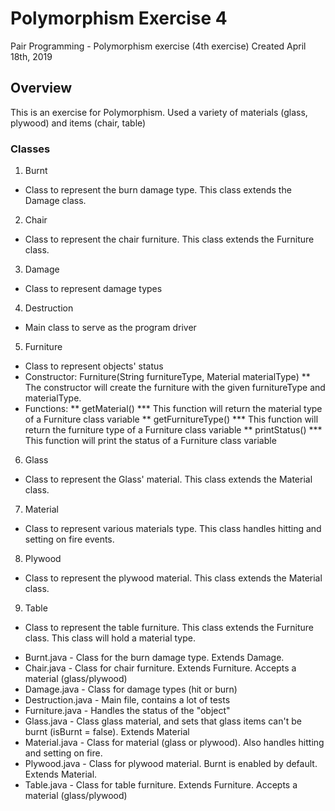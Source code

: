 # Polymorphism Exercise 4

Pair Programming - Polymorphism exercise (4th exercise)
Created April 18th, 2019

## Overview
This is an exercise for Polymorphism.
Used a variety of materials (glass, plywood) and items (chair, table)

### Classes
1. Burnt
* Class to represent the burn damage type. This class extends the Damage class.

2. Chair
* Class to represent the chair furniture. This class extends the Furniture class.

3. Damage
* Class to represent damage types

4. Destruction
* Main class to serve as the program driver

5. Furniture
* Class to represent objects' status
* Constructor: Furniture(String furnitureType, Material materialType)
** The constructor will create the furniture with the given furnitureType and materialType.
* Functions:
** getMaterial()
*** This function will return the material type of a Furniture class variable
** getFurnitureType()
*** This function will return the furniture type of a Furniture class variable
** printStatus()
*** This function will print the status of a Furniture class variable

6. Glass
* Class to represent the Glass' material. This class extends the Material class.

7. Material
* Class to represent various materials type. This class handles hitting and setting on fire events.

8. Plywood
* Class to represent the plywood material. This class extends the Material class.

9. Table
* Class to represent the table furniture. This class extends the Furniture class. This class will hold a material type.

- Burnt.java - Class for the burn damage type. Extends Damage.
- Chair.java - Class for chair furniture. Extends Furniture. Accepts a material (glass/plywood)
- Damage.java - Class for damage types (hit or burn)
- Destruction.java - Main file, contains a lot of tests
- Furniture.java - Handles the status of the "object"
- Glass.java - Class glass material, and sets that glass items can't be burnt (isBurnt = false). Extends Material
- Material.java - Class for material (glass or plywood). Also handles hitting and setting on fire.
- Plywood.java - Class for plywood material. Burnt is enabled by default. Extends Material.
- Table.java - Class for table furniture. Extends Furniture. Accepts a material (glass/plywood)
